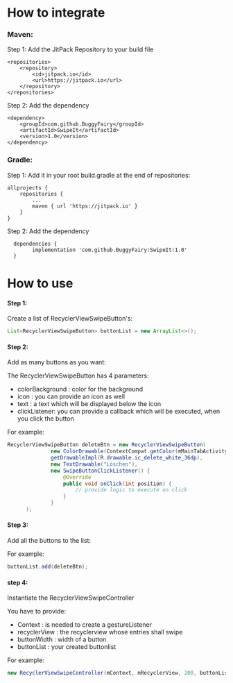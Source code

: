 <h1> How to integrate </h1>

<h3> Maven: </h3>

Step 1: Add the JitPack Repository to your build file

	<repositories>
		<repository>
		    <id>jitpack.io</id>
		    <url>https://jitpack.io</url>
		</repository>
	</repositories>

Step 2: Add the dependency

	<dependency>
	    <groupId>com.github.BuggyFairy</groupId>
	    <artifactId>SwipeIt</artifactId>
	    <version>1.0</version>
	</dependency>

<h3> Gradle: </h3>

Step 1: Add it in your root build.gradle at the end of repositories:

	allprojects {
		repositories {
			...
			maven { url 'https://jitpack.io' }
		}
	}
  
  Step 2: Add the dependency
  
  
	  dependencies {
			implementation 'com.github.BuggyFairy:SwipeIt:1.0'
	  }

  
  <h1> How to use </h1>
  
  <h4> Step 1: </h4> Create a list of RecyclerViewSwipeButton's:
  
  ```java
  List<RecyclerViewSwipeButton> buttonList = new ArrayList<>();
  ```
  
  <h4> Step 2: </h4> Add as many buttons as you want:
  
  The RecyclerViewSwipeButton has 4 parameters:
  
  - colorBackground : color for the background
  - icon : you can provide an icon as well
  - text : a text which will be displayed below the icon
  - clickListener: you can provide a callback which will be executed, when you click the button
  
  
  For example: 
  
  ```java
  RecyclerViewSwipeButton deleteBtn = new RecyclerViewSwipeButton(
                new ColorDrawable(ContextCompat.getColor(mMainTabActivity, R.color.statuslvl_red)),
                getDrawableImpl(R.drawable.ic_delete_white_36dp),
                new TextDrawable("Löschen"),
                new SwipeButtonClickListener() {
                    @Override
                    public void onClick(int position) {
                        // provide logic to execute on click
                    }
                }
        );
  ```
  
  <h4> Step 3: </h4> Add all the buttons to the list:
  
  For example:
  
  ```java
  buttonList.add(deleteBtn);
  ```
  
  <h4> step 4: </h4> Instantiate the RecyclerViewSwipeController
  
  You have to provide:
  
  - Context : is needed to create a gestureListener
  - recyclerView : the recyclerview whose entries shall swipe
  - buttonWidth : width of a button
  - buttonList : your created buttonlist
  
  For example:
  
  ```java
  new RecyclerViewSwipeController(mContext, mRecyclerView, 200, buttonList);
  ```
  
